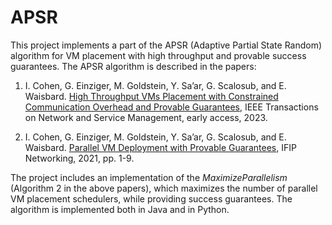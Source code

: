 # APSR
This project implements a part of the APSR (Adaptive Partial State Random) algorithm for VM placement with high throughput and provable success guarantees. The APSR algorithm is described in the papers:

1. I. Cohen, G. Einziger, M. Goldstein, Y. Sa’ar, G. Scalosub, and E. Waisbard. [High Throughput VMs Placement with Constrained Communication Overhead and Provable Guarantees](https://www.researchgate.net/publication/367302063_High_Throughput_VMs_Placement_with_Constrained_Communication_Overhead_and_Provable_Guarantees), IEEE Transactions on Network and Service Management, early access, 2023.

2. I. Cohen, G. Einziger, M. Goldstein, Y. Sa’ar, G. Scalosub, and E. Waisbard. [Parallel VM Deployment with Provable Guarantees](https://www.researchgate.net/profile/Itamar-Cohen-2/publication/351449290_Parallel_VM_Deployment_with_Provable_Guarantees/links/6098afaaa6fdccaebd1d82f5/Parallel-VM-Deployment-with-Provable-Guarantees.pdf), IFIP Networking, 2021, pp. 1-9.

The project includes an implementation of the _MaximizeParallelism_ (Algorithm 2 in the above papers), which maximizes the number of parallel VM placement schedulers, while providing success guarantees. The algorithm is implemented both in Java and in Python.
